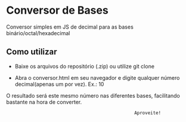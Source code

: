 # Conversor de Bases

Conversor simples em JS de decimal para as bases binário/octal/hexadecimal

## Como utilizar

- Baixe os arquivos do repositório (.zip) ou utilize git clone

- Abra o conversor.html em seu navegador e digite qualquer número decimal(apenas um por vez). Ex.: 10

O resultado será este mesmo número nas diferentes bases, facilitando bastante na hora de converter.

                                                    Aproveite!